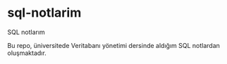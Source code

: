 # sql-notlarim
SQL notlarım

Bu repo, üniversitede Veritabanı yönetimi dersinde aldığım SQL notlardan oluşmaktadır.

